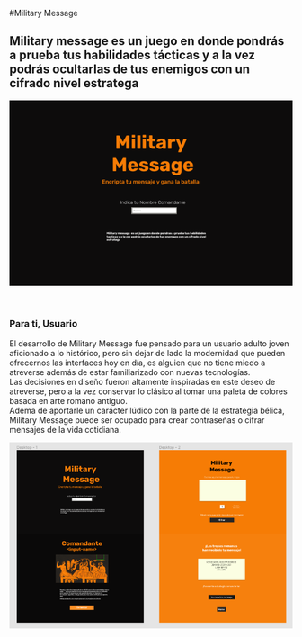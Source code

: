 #Military Message
## Military message es un juego en donde pondrás a prueba tus habilidades tácticas y a la vez podrás ocultarlas de tus enemigos con un cifrado nivel estratega

![Portada de la App](military-message.png)

<br>

### Para ti, Usuario
<p> El desarrollo de Military Message fue pensado para un usuario adulto joven aficionado a lo histórico, pero sin dejar de lado la modernidad que pueden ofrecernos las interfaces hoy en día, es alguien que no tiene miedo a atreverse además de estar familiarizado con nuevas tecnologías.
<br>
Las decisiones en diseño fueron altamente inspiradas en este deseo de atreverse, pero a la vez conservar lo clásico al tomar una paleta de colores basada en arte romano antiguo.
<br>
Adema de aportarle un carácter lúdico con la parte de la estrategia bélica, Military Message puede ser ocupado para crear contraseñas o cifrar mensajes de la vida cotidiana.
</p>

![Portada de la App](military-message-cap.png)


